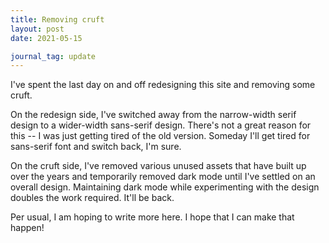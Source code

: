 ```yaml
---
title: Removing cruft
layout: post
date: 2021-05-15

journal_tag: update
---
```


I've spent the last day on and off redesigning this site and removing some cruft. 

On the redesign side, I've switched away from the narrow-width serif design to a wider-width sans-serif design. There's not a great reason for this -- I was just getting tired of the old version. Someday I'll get tired for sans-serif font and switch back, I'm sure.

On the cruft side, I've removed various unused assets that have built up over the years and temporarily removed dark mode until I've settled on an overall design. Maintaining dark mode while experimenting with the design doubles the work required. It'll be back. 

Per usual, I am hoping to write more here. I hope that I can make that happen!